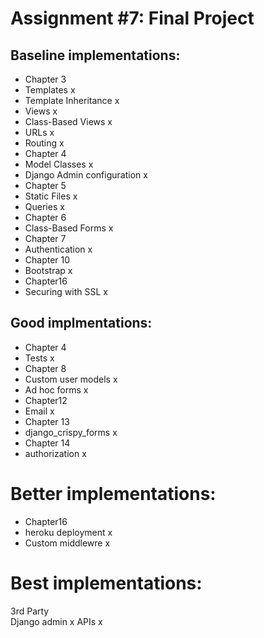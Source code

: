 # Assignment #7: Final Project

## Baseline implementations:

- Chapter 3				
- Templates	x			
- Template Inheritance	x			
- Views	x			
- Class-Based Views	x			
- URLs	x			
- Routing	x			
- Chapter 4				
- Model Classes	x			
- Django Admin configuration	x			
- Chapter 5				
- Static Files	x			
- Queries	x			
- Chapter 6				
- Class-Based Forms	x			
- Chapter 7				
- Authentication	x
- Chapter 10				
- Bootstrap	x	
- Chapter16				
- Securing with SSL	x			

## Good implmentations:
- Chapter 4					
- Tests		x
- Chapter 8				
- Custom user models		x		
- Ad hoc forms		x
- Chapter12				
- Email		x		
- Chapter 13				
- django_crispy_forms		x		
- Chapter 14				
- authorization		x

# Better implementations:
- Chapter16				
- heroku deployment			x		
- Custom middlewre			x

# Best implementations:
3rd Party				
Django admin				x
APIs				x

